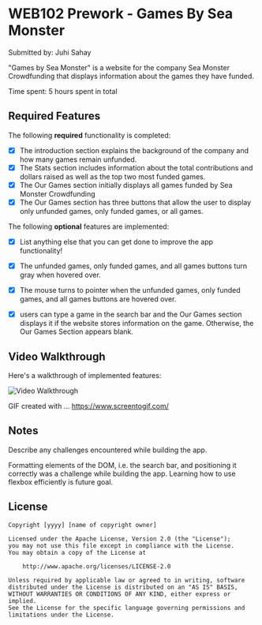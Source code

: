 # WEB102 Prework - Games By Sea Monster

Submitted by: Juhi Sahay

"Games by Sea Monster" is a website for the company Sea Monster Crowdfunding that displays information about the games they have funded.

Time spent: 5 hours spent in total

## Required Features

The following **required** functionality is completed:

* [x] The introduction section explains the background of the company and how many games remain unfunded.
* [x] The Stats section includes information about the total contributions and dollars raised as well as the top two most funded games.
* [x] The Our Games section initially displays all games funded by Sea Monster Crowdfunding
* [x] The Our Games section has three buttons that allow the user to display only unfunded games, only funded games, or all games.

The following **optional** features are implemented:

* [x] List anything else that you can get done to improve the app functionality!
* [x] The unfunded games, only funded games, and all games buttons turn gray when hovered over.
* [x] The mouse turns to pointer when the unfunded games, only funded games, and all games buttons are hovered over. 
* [x] users can type a game in the search bar and the Our Games section displays it if the website stores information on the game. Otherwise, the Our Games Section appears blank. 


## Video Walkthrough

Here's a walkthrough of implemented features:

<img src='https://github.com/juhisahay/web102_prework/blob/2b80991aa5bb8938060b1d740b6509d600655364/Walkthrough.gif' title='Video Walkthrough' width='' alt='Video Walkthrough' />


<!-- Replace this with whatever GIF tool you used! -->
GIF created with ...  https://www.screentogif.com/
<!-- Recommended tools:
[Kap](https://getkap.co/) for macOS
[ScreenToGif](https://www.screentogif.com/) for Windows
[peek](https://github.com/phw/peek) for Linux. -->

## Notes

Describe any challenges encountered while building the app.

Formatting elements of the DOM, i.e. the search bar, and positioning it correctly was a challenge while building the app. Learning how to use flexbox efficiently is future goal. 

## License

    Copyright [yyyy] [name of copyright owner]

    Licensed under the Apache License, Version 2.0 (the "License");
    you may not use this file except in compliance with the License.
    You may obtain a copy of the License at

        http://www.apache.org/licenses/LICENSE-2.0

    Unless required by applicable law or agreed to in writing, software
    distributed under the License is distributed on an "AS IS" BASIS,
    WITHOUT WARRANTIES OR CONDITIONS OF ANY KIND, either express or implied.
    See the License for the specific language governing permissions and
    limitations under the License.
